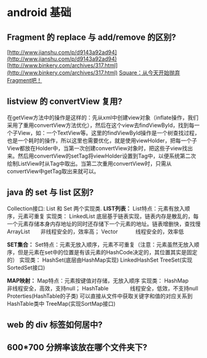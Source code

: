 # android 基础

## Fragment 的 replace 与 add/remove 的区别?

[http://www.jianshu.com/p/d9143a92ad94](http://www.jianshu.com/p/d9143a92ad94)
[http://www.binkery.com/archives/317.html](http://www.binkery.com/archives/317.html)
[Square：从今天开始抛弃Fragment吧！](http://www.jcodecraeer.com/a/anzhuokaifa/androidkaifa/2015/0605/2996.html)

## listview 的 convertView 复用?

在getView方法中的操作是这样的：先从xml中创建view对象（inflate操作，我们采用了重用convertView方法优化），然后在这个view去findViewById，找到每一个子View，如：一个TextView等。这里的findViewById操作是一个树查找过程，也是一个耗时的操作，所以这里也需要优化，就是使用viewHolder，把每一个子View都放在Holder中，当第一次创建convertView对象时，把这些子view找出来。然后用convertView的setTag将viewHolder设置到Tag中，以便系统第二次绘制ListView时从Tag中取出。当第二次重用convertView时，只需从convertView中getTag取出来就可以。

## java 的 set 与 list 区别?

Collection接口: List 和 Set 两个实现类.
**LIST列表：**
List特点：元素有放入顺序，元素可重复
实现类：
LinkedList  底层基于链表实现，链表内存是散乱的，每一个元素存储本身内存地址的同时还存储下一个元素的地址。链表增删快，查找慢
ArrayList　　非线程安全的，效率高；
Vector　　　 线程安全的，效率低

**SET集合：**
Set特点：元素无放入顺序，元素不可重复（注意：元素虽然无放入顺序，但是元素在set中的位置是有该元素的HashCode决定的，其位置其实是固定的）
实现类：
HashSet(底层由HashMap实现)
LinkedHashSet
TreeSet(实现SortedSet接口)

**MAP映射：**
Map特点：元素按键值对存储，无放入顺序
实现类：
HashMap　　  　　非线程安全，高效，支持null；
HashTable　　　　线程安全，低效，不支持null
Proterties(HashTable的子类) 可以直接从文件中获取关键字和值的对应关系到HashTable类中
TreeMap(实现SortMap接口)


## web 的 div 标签如何居中?


## 600*700 分辨率该放在哪个文件夹下?


